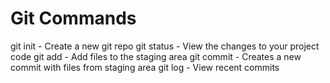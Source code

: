 # Git Commands

git init - Create a new git repo
git status - View the changes to your project code
git add - Add files to the staging area
git commit - Creates a new commit with files from staging area
git log - View recent commits
